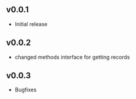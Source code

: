 ## v0.0.1

* Initial release

## v0.0.2

* changed methods interface for getting records

## v0.0.3

* Bugfixes
